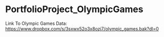 # PortfolioProject_OlympicGames

Link To Olympic Games Data:
https://www.dropbox.com/s/3sxwx52o3x8ozj7/olympic_games.bak?dl=0
